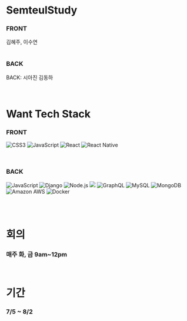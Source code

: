 # SemteulStudy
<h3>FRONT</h3>
김혜주, 이수연
<br>
<br>
<h3>BACK</h3>
BACK: 시아진 김동하

<br>
<br>
<br>

# Want Tech Stack

<h3>FRONT</h3>

![CSS3](https://img.shields.io/static/v1?style=for-the-badge&message=CSS3&color=1572B6&logo=CSS3&logoColor=FFFFFF&label=)
![JavaScript](https://img.shields.io/static/v1?style=for-the-badge&message=JavaScript&color=222222&logo=JavaScript&logoColor=F7DF1E&label=)
![React](https://img.shields.io/static/v1?style=for-the-badge&message=React&color=61DAFB&logo=React&logoColor=222222&label=)
![React Native](https://img.shields.io/static/v1?style=for-the-badge&message=React+Native&color=61DAFB&logo=React+Native&logoColor=222222&label=)

<br>
<h3>BACK</h3>

![JavaScript](https://img.shields.io/static/v1?style=for-the-badge&message=JavaScript&color=222222&logo=JavaScript&logoColor=F7DF1E&label=)
![Django](https://img.shields.io/static/v1?style=for-the-badge&message=Django&color=092E20&logo=Django&logoColor=FFFFFF&label=)
![Node.js](https://img.shields.io/static/v1?style=for-the-badge&message=Node.js&color=339933&logo=Node.js&logoColor=FFFFFF&label=)
<img src="https://img.shields.io/badge/express.js-222222?style=for-the-badge&logo=&logoColor=white">
![GraphQL](https://img.shields.io/static/v1?style=for-the-badge&message=GraphQL&color=E10098&logo=GraphQL&logoColor=FFFFFF&label=)
![MySQL](https://img.shields.io/static/v1?style=for-the-badge&message=MySQL&color=4479A1&logo=MySQL&logoColor=FFFFFF&label=)
![MongoDB](https://img.shields.io/static/v1?style=for-the-badge&message=MongoDB&color=47A248&logo=MongoDB&logoColor=FFFFFF&label=)
![Amazon AWS](https://img.shields.io/static/v1?style=for-the-badge&message=Amazon+AWS&color=232F3E&logo=Amazon+AWS&logoColor=FFFFFF&label=)
![Docker](https://img.shields.io/static/v1?style=for-the-badge&message=Docker&color=2496ED&logo=Docker&logoColor=FFFFFF&label=)

<br>
<br>

# 회의
<h3>매주 화, 금 9am~12pm</h3>

<br>

# 기간
<h3>7/5 ~ 8/2</h3>
